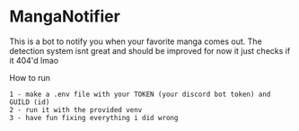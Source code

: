 # MangaNotifier

This is a bot to notify you when your favorite manga comes out.
The detection system isnt great and should be improved
for now it just checks if it 404'd lmao

How to run
```
1 - make a .env file with your TOKEN (your discord bot token) and GUILD (id)
2 - run it with the provided venv 
3 - have fun fixing everything i did wrong
```
